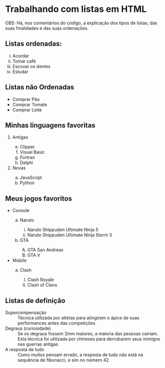 <!DOCTYPE html>
<html lang="pt-br">
<head>
    <meta charset="UTF-8">
    <meta http-equiv="X-UA-Compatible" content="IE=edge">
    <link rel="shortcut icon" href="icone-Html.ico" type="image/x-icon"> <!--Essa linha serve para adicionar um ícone do lado do título do site, lá na aba-->
    <link rel="shortcut icon" href="icone-Html.ico" type="image/x-icon">
</head>
<body>
    <h1>Trabalhando com listas em HTML</h1>
    <p>OBS: Há, nos comentários do código, a explicação dos tipos de listas, das suas finalidades e das suas ordenações.
    <h2>Listas ordenadas:</h2> <!--São aquelas em que a ordem importa dentro da sequência-->
    <ol type="i" start="1"> <!--Tipos de ordenação nas listas: 1, A, a, I, i-->
        <li>Acordar</li>
        <li>Tomar café</li>
        <li>Escovar os dentes</li>
        <li>Estudar</li>
    </ol>
    <h2>Listas não Ordenadas</h2>
    <ul type="square"> <!--disc (bolinha preta), circle (bolinha vazia) ou square (quadrado preto)-->
        <li>Comprar Pão</li>
        <li>Comprar Tomate</li>
        <li>Comprar Leite</li>
    </ul>
    <h2>Minhas linguagens favoritas</h2>
    <ol> <!--Exemplo de lista aninhada (2 vertentes)-->
        <li>Antigas</li>
    <ol type="a" start="5"> <!--Start: Indica qual número será o primeira da lista. Se for letra, será o seu correspondente alfabético)-->
            <li>Clipper</li>
            <li>Visual Basic</li>
            <li>Fortran</li>
            <li>Delphi</li>
        </ol>
        <li>Novas</li>
        <ol type="a">
            <li>JavaScript</li>
            <li>Python</li>
        </ol>
    </ol>
    <h2>Meus jogos favoritos</h2>
<ul>
        <li>Console</li>
     <ol type="a">
        <li>Naruto</li>
        <ol type="i">
            <li>Naruto Shippuden Ultimate Ninja 5</li>
            <li>Naruto Shippuden Ultimate Ninja Storm 3</li>
        </ol type="a">
        <li>GTA</li>
        <ol type="A">
            <li>GTA San Andreas</li>
            <li>GTA V</li>
        </ol>
    </ol>
    <li>Mobile</li>
    <ol type="a">
        <li>Clash</li>
        <ol type="I">
            <li>Clash Royale</li>
            <li>Clash of Clans</li>
        </ol>
    </ol>
</ul>
    <h2>Listas de definição</h2>
        <dl> <!--As listas de definição servem para categorizar as sequências em termos (<dt>) ou descrições (<dd>)-->
        <dt>Supercompensação</dt>
        <dd>Técnica utilizada por atletas para atingirem o ápice de suas performances antes das competições</dd>
        <dt>Degraus (curiosidade)</dt>
        <dd>Se os degraus fossem 2mm maiores, a maioria das pessoas cairiam. Esta técnica foi utilizada por chineses para derrubarem seus inimigos nas guerras antigas</dd>
        <dt>A resposta de tudo</dt>
        <dd>Como muitos pensam errado, a resposta de tudo não está na sequência de fibonacci, e sim no número 42</dd>
    </dl>
</body>
</html>
